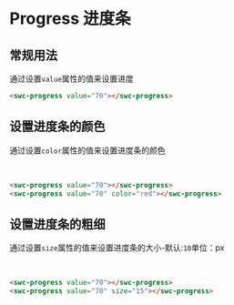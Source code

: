 # Progress 进度条

## 常规用法

通过设置`value`属性的值来设置进度

<swc-progress value="70"></swc-progress>

```html
<swc-progress value="70"></swc-progress>
```

## 设置进度条的颜色

通过设置`color`属性的值来设置进度条的颜色

<swc-progress value="70"></swc-progress>
&nbsp;
<swc-progress value="70" color="red"></swc-progress>

```html
<swc-progress value="70"></swc-progress>
<swc-progress value="70" color="red"></swc-progress>
```

## 设置进度条的粗细

通过设置`size`属性的值来设置进度条的大小-默认:`10`单位：px

<swc-progress value="70"></swc-progress>
&nbsp;
<swc-progress value="70" size="15"></swc-progress>

```html
<swc-progress value="70"></swc-progress>
<swc-progress value="70" size="15"></swc-progress>
```
